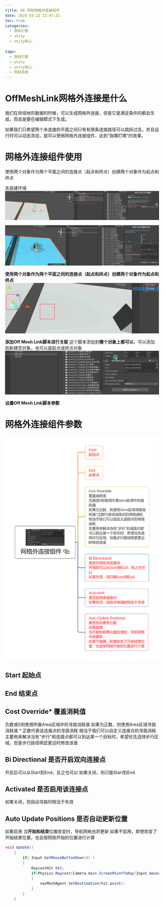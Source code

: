 ```yaml
---
title: 66.导航网格外连接组件
date: 2025-03-23 22:47:32
toc: true
categories:
  - 游戏引擎
  - unity
  - unity核心

tags:
  - 游戏引擎
  - unity
  - unity核心
  - 导航系统
---
```


# OffMeshLink网格外连接是什么
我们在烘焙地形数据的时候，可以生成网格外连接，但是它是满足条件的都会生成，而且是要在编辑模式下生成。

如果我们只希望两个未连接的平面之间只有有限条连接路径可以跳跃过去，并且运行时可以动态添加，就可以使用网格外连接组件，达到“指哪打哪”的效果。


# 网格外连接组件使用
使用两个对象作为两个平面之间的连接点（起点和终点）创建两个对象作为起点和终点

先搭建环境
![](66.导航网格外连接组件/file-20250323225027967.png)

![](66.导航网格外连接组件/file-20250323225047026.png)


**使用两个对象作为两个平面之间的连接点（起点和终点）创建两个对象作为起点和终点**
![](66.导航网格外连接组件/file-20250323225244729.png)

**添加Off Mesh Link脚本进行关联**
这个脚本添加到**哪个对象上都可以**，可以添加到新建空对象，也可以是起点或终点对象
![](66.导航网格外连接组件/file-20250323225344801.png)

**设置Off Mesh Link脚本参数**
# 网格外连接组件参数
![](66.导航网格外连接组件/网格外连接组件.png)

## Start 起始点

## End 结束点

## Cost Override* 覆盖消耗值 
负数或0则使用所属Area区域中的寻路消耗值 
如果为正数，则使用Area区域寻路消耗值 * 正数代表该连接点的寻路消耗 
相当于我们可以自定义连接点的寻路消耗 
主要用来解决当有"步行"和连接点都可以到达某一个目标时，希望优先选择步行区域，但是步行路径明显更远时修改该值

## Bi Directional 是否开启双向连接点 
开启后可以从Start到End，反之也可以 
如果关闭，则只能Start到End

## Activated 是否启用该连接点 
如果关闭，则自动寻路时相当于失效

## Auto Update Positions 是否自动更新位置 
如果启用 当**开始和结束**位置改变时，导航网格也将更新 
如果不启用，即使改变了开始结束位置，也会按照刚开始的位置进行计算

```cs
void Update()
    {
        if( Input.GetMouseButtonDown(0) )
        {
            RaycastHit hit;
            if(Physics.Raycast(Camera.main.ScreenPointToRay(Input.mousePosition), out hit))
            {
                navMeshAgent.SetDestination(hit.point);
            }
        }
    }
```


